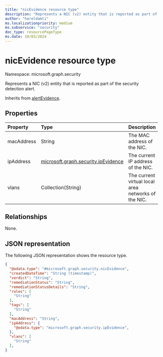 ```yaml
---
title: "nicEvidence resource type"
description: "Represents a NIC (v2) entity that is reported as part of the security detection alert."
author: "hareldamti"
ms.localizationpriority: medium
ms.subservice: "security"
doc_type: resourcePageType
ms.date: 10/03/2024
---
```


# nicEvidence resource type

Namespace: microsoft.graph.security

Represents a NIC (v2) entity that is reported as part of the security detection alert.

Inherits from [alertEvidence](./security-alertevidence.md).

## Properties

|Property|Type|Description|
|:-------|:---|:----------|
|macAddress|String|The MAC address of the NIC.|
|ipAddress|[microsoft.graph.security.ipEvidence](./security-ipevidence.md)|The current IP address of the NIC.|
|vlans|Collection(String)|The current virtual local area networks of the NIC.|

## Relationships
None.

## JSON representation
The following JSON representation shows the resource type.
<!-- {
  "blockType": "resource",
  "@odata.type": "microsoft.graph.security.nicEvidence"
}
-->
``` json
{
  "@odata.type": "#microsoft.graph.security.nicEvidence",
  "createdDateTime": "String (timestamp)",
  "verdict": "String",
  "remediationStatus": "String",
  "remediationStatusDetails": "String",
  "roles": [
    "String"
  ],
  "tags": [
    "String"
  ],
  "macAddress": "String",
  "ipAddress": {
    "@odata.type": "microsoft.graph.security.ipEvidence",
  },
  "vlans": [
    "String"
  ],
}
```
